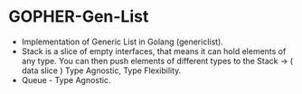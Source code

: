 # GOPHER-Gen-List
+ Implementation of Generic List in Golang (genericlist).
+ Stack is a slice of empty interfaces, that
  means it can hold elements of any type.
  You can then push elements of different types to the Stack -> ( data slice ) Type Agnostic, Type Flexibility.
+ Queue - Type Agnostic.
